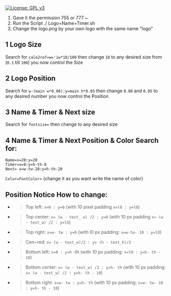 [![License: GPL v3](https://img.shields.io/badge/License-GPLv3-blue.svg)](https://www.gnu.org/licenses/gpl-3.0)


1) Gave it the permission 755 or 777 ~
2) Run the Script ./ Logo+Name+Timer.sh
3) Change the logo.png by your own logo with the same name "logo"


## **1** Logo Size
Search for ```cale2ref=w='iw*18/100``` then change ```18``` to any desired size from 
(```0.1``` till ```100```) you now control the Size
## **2** Logo Position

Search for ```w-(main w*0.08):y=main h*0.05```
then change 
```0.08``` and ```0.05``` to any desired number you now control the Position
## **3** Name & Timer & Next size
Search for ```fontsize=```
then change to any desired size
## 4 Name & Timer & Next Position & Color Search for:

```
Name=x=20:y=20
Timer=x=8:y=h-th-8
Next= x=w-tw-20:y=h-th-20
```

```Color=FontColor=``` {change it as you want write the name of color}

## Position Notice How to change:

- > Top left: ```x=0 : y=0``` (with 10 pixel padding ```x=l0 : y=lO```)
- > Top center: ```x= (w - text_ w) /2 : y=0``` (with 10 px padding ```x= (w - text_w) /2 : y=lO```)
- > Top right: ```x=w- tw : y=0``` (with l0 px padding: ```x=w-tw- 10 : y=lO```)
- > Cen~red: ```x= (w - text_w)/2 : y= (h - text_h)/2```
- > Bottom left: ```x=0 : y=h``` -th (with 10 px padding: ```x=l0 : y=h- th - 10```)
- > Bottom center: ```x= (w - text_w) /2 : y=h- th``` (with 10 px padding: ```x= (w - text_w) /2 : y=h- th - 10```)
- > Bottom right: ```x=w- tw : y=h- th``` (with 10 px padding: ```x=w- tw- 10 : y=h- th - 10```)
